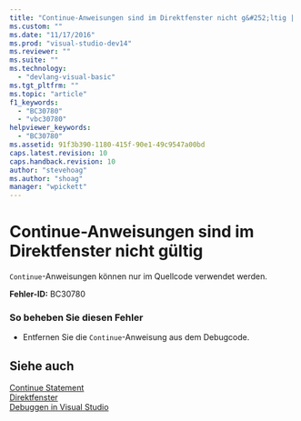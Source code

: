 ```yaml
---
title: "Continue-Anweisungen sind im Direktfenster nicht g&#252;ltig | Microsoft Docs"
ms.custom: ""
ms.date: "11/17/2016"
ms.prod: "visual-studio-dev14"
ms.reviewer: ""
ms.suite: ""
ms.technology: 
  - "devlang-visual-basic"
ms.tgt_pltfrm: ""
ms.topic: "article"
f1_keywords: 
  - "BC30780"
  - "vbc30780"
helpviewer_keywords: 
  - "BC30780"
ms.assetid: 91f3b390-1180-415f-90e1-49c9547a00bd
caps.latest.revision: 10
caps.handback.revision: 10
author: "stevehoag"
ms.author: "shoag"
manager: "wpickett"
---
```

# Continue-Anweisungen sind im Direktfenster nicht g&#252;ltig
`Continue`\-Anweisungen können nur im Quellcode verwendet werden.  
  
 **Fehler\-ID:** BC30780  
  
### So beheben Sie diesen Fehler  
  
-   Entfernen Sie die `Continue`\-Anweisung aus dem Debugcode.  
  
## Siehe auch  
 [Continue Statement](../../visual-basic/language-reference/statements/continue-statement.md)   
 [Direktfenster](/visual-studio/ide/reference/immediate-window)   
 [Debuggen in Visual Studio](/visual-studio/debugger/debugging-in-visual-studio)